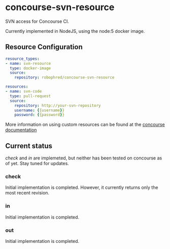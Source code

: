 # concourse-svn-resource
SVN access for Concourse CI.

Currently implemented in NodeJS, using the node:5 docker image.

## Resource Configuration

```yaml
resource_types:
- name: svn-resource
  type: docker-image
  source:
    repository: robophred/concourse-svn-resource

resources:
- name: svn-code
  type: pull-request
  source:
    repository: http://your-svn-repository
    username: {{username}}
    password: {{password}}
```

More information on using custom resources can be found at the [concourse documentation](http://concourse.ci/configuring-resource-types.html)

## Current status

*check* and *in* are implemeted, but neither has been tested on concourse as of yet.  Stay tuned for updates.

### check

Initial implementation is completed.  However, it currently returns only the most recent revision.

### in

Initial implementation is completed.

### out

Initial implementation is completed.
